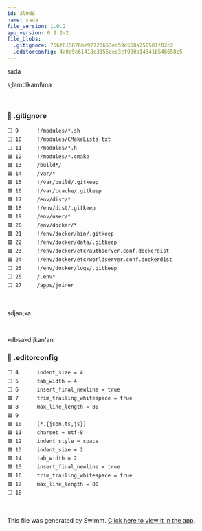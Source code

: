 ```yaml
---
id: 3l9d8
name: sada
file_version: 1.0.2
app_version: 0.9.2-2
file_blobs:
  .gitignore: 756f815876be97720663ed59d568a750581f02c2
  .editorconfig: 4a0e9e61418e3355eec3cf980a14341b546658c5
---
```


sada




s;lamdlkaml\\ma




<br/>

<!-- NOTE-swimm-snippet: the lines below link your snippet to Swimm -->
### 📄 .gitignore
```gitignore
⬜ 9      !/modules/*.sh
⬜ 10     !/modules/CMakeLists.txt
⬜ 11     !/modules/*.h
🟩 12     !/modules/*.cmake
🟩 13     /build*/
🟩 14     /var/*
🟩 15     !/var/build/.gitkeep
🟩 16     !/var/ccache/.gitkeep
🟩 17     /env/dist/*
🟩 18     !/env/dist/.gitkeep
🟩 19     /env/user/*
🟩 20     /env/docker/*
🟩 21     !/env/docker/bin/.gitkeep
🟩 22     !/env/docker/data/.gitkeep
🟩 23     !/env/docker/etc/authserver.conf.dockerdist
🟩 24     !/env/docker/etc/worldserver.conf.dockerdist
⬜ 25     !/env/docker/logs/.gitkeep
⬜ 26     /.env*
⬜ 27     /apps/joiner
```

<br/>

sdjan;xa

<br/>

kdbsakd;jkan'an
<!-- NOTE-swimm-snippet: the lines below link your snippet to Swimm -->
### 📄 .editorconfig
```editorconfig
⬜ 4      indent_size = 4
⬜ 5      tab_width = 4
⬜ 6      insert_final_newline = true
🟩 7      trim_trailing_whitespace = true
🟩 8      max_line_length = 80
🟩 9      
🟩 10     [*.{json,ts,js}]
🟩 11     charset = utf-8
🟩 12     indent_style = space
🟩 13     indent_size = 2
🟩 14     tab_width = 2
🟩 15     insert_final_newline = true
🟩 16     trim_trailing_whitespace = true
🟩 17     max_line_length = 80
⬜ 18     
```

<br/>

This file was generated by Swimm. [Click here to view it in the app](https://swimm-web-app.web.app/repos/Z2l0aHViJTNBJTNBYXplcm90aGNvcmUtd290bGslM0ElM0FtYW96U3dpbW0=/docs/3l9d8).